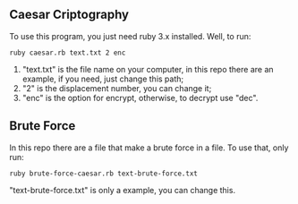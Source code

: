 ## Caesar Criptography
To use this program, you just need ruby 3.x installed.
Well, to run:
```shell 
ruby caesar.rb text.txt 2 enc
```
<ol>
  <li> "text.txt" is the file name on your computer, in this repo there are an example, if you need, just change this path;</li>
  <li> "2" is the displacement number, you can change it;</li>
  <li> "enc" is the option for encrypt, otherwise, to decrypt use "dec".</li>
</ol>


## Brute Force
In this repo there are a file that make a brute force in a file. To use that, only run:
```shell
ruby brute-force-caesar.rb text-brute-force.txt
```
"text-brute-force.txt" is only a example, you can change this.
